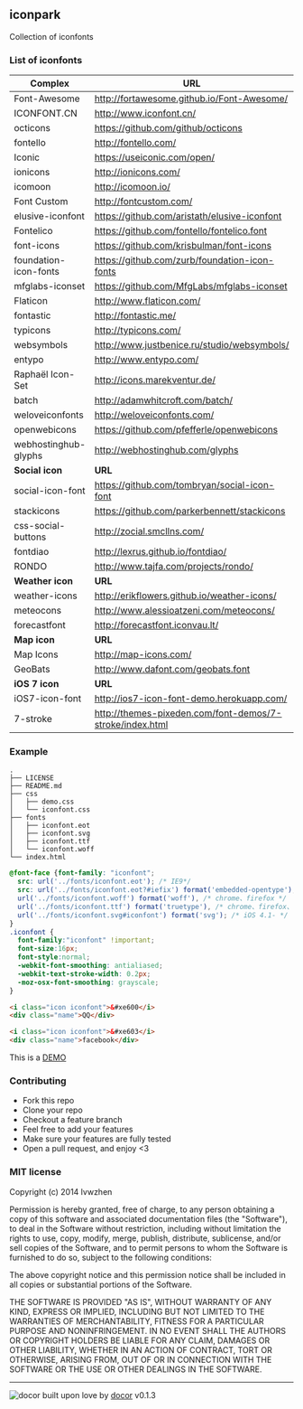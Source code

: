 ## iconpark 
Collection of iconfonts

### List of iconfonts

| Complex | URL |
| ----|--------|
|Font-Awesome|<http://fortawesome.github.io/Font-Awesome/>|
|ICONFONT.CN|<http://www.iconfont.cn/>|
|octicons|<https://github.com/github/octicons>|
|fontello|<http://fontello.com/>|
|Iconic|<https://useiconic.com/open/>|
|ionicons|<http://ionicons.com/>|
|icomoon|<http://icomoon.io/>|
|Font Custom|<http://fontcustom.com/>|
|elusive-iconfont|<https://github.com/aristath/elusive-iconfont>|
|Fontelico|<https://github.com/fontello/fontelico.font>|
|font-icons|<https://github.com/krisbulman/font-icons>|
|foundation-icon-fonts|<https://github.com/zurb/foundation-icon-fonts>|
|mfglabs-iconset|<https://github.com/MfgLabs/mfglabs-iconset>|
|Flaticon|<http://www.flaticon.com/>|
|fontastic|<http://fontastic.me/>|
|typicons|<http://typicons.com/>|
|websymbols|<http://www.justbenice.ru/studio/websymbols/>|
|entypo|<http://www.entypo.com/>|
|Raphaël Icon-Set|<http://icons.marekventur.de/>|
|batch|<http://adamwhitcroft.com/batch/>|
|weloveiconfonts|<http://weloveiconfonts.com/>|
|openwebicons|<https://github.com/pfefferle/openwebicons>|
|webhostinghub-glyphs|<http://webhostinghub.com/glyphs>|
| **Social icon** | **URL** |
|social-icon-font|<https://github.com/tombryan/social-icon-font>|
|stackicons|<https://github.com/parkerbennett/stackicons>|
|css-social-buttons|<http://zocial.smcllns.com/>|
|fontdiao|<http://lexrus.github.io/fontdiao/>|
|RONDO|<http://www.tajfa.com/projects/rondo/>|
| **Weather icon** | **URL** |
|weather-icons|<http://erikflowers.github.io/weather-icons/>|
|meteocons|<http://www.alessioatzeni.com/meteocons/>|
|forecastfont|<http://forecastfont.iconvau.lt/>|
| **Map icon** | **URL** |
|Map Icons|<http://map-icons.com/>|
|GeoBats|<http://www.dafont.com/geobats.font>|
|**iOS 7 icon**| **URL**|
|iOS7-icon-font|<http://ios7-icon-font-demo.herokuapp.com/>|
|7-stroke|<http://themes-pixeden.com/font-demos/7-stroke/index.html>|


### Example

```
.
├── LICENSE
├── README.md
├── css
│   ├── demo.css
│   └── iconfont.css
├── fonts
│   ├── iconfont.eot
│   ├── iconfont.svg
│   ├── iconfont.ttf
│   └── iconfont.woff
└── index.html
```

```css
@font-face {font-family: "iconfont";
  src: url('../fonts/iconfont.eot'); /* IE9*/
  src: url('../fonts/iconfont.eot?#iefix') format('embedded-opentype'), /* IE6-IE8 */
  url('../fonts/iconfont.woff') format('woff'), /* chrome、firefox */
  url('../fonts/iconfont.ttf') format('truetype'), /* chrome、firefox、opera、Safari, Android, iOS 4.2+*/
  url('../fonts/iconfont.svg#iconfont') format('svg'); /* iOS 4.1- */
}
.iconfont {
  font-family:"iconfont" !important;
  font-size:16px;
  font-style:normal;
  -webkit-font-smoothing: antialiased;
  -webkit-text-stroke-width: 0.2px;
  -moz-osx-font-smoothing: grayscale;
}
```

```html
<i class="icon iconfont">&#xe600</i>
<div class="name">QQ</div>

<i class="icon iconfont">&#xe603</i>
<div class="name">facebook</div>
```

This is a [DEMO](http://lvwzhen.github.io/iconpark/)

### Contributing
- Fork this repo
- Clone your repo
- Checkout a feature branch
- Feel free to add your features
- Make sure your features are fully tested
- Open a pull request, and enjoy <3

### MIT license
Copyright (c) 2014 lvwzhen

Permission is hereby granted, free of charge, to any person obtaining a copy
of this software and associated documentation files (the &quot;Software&quot;), to deal
in the Software without restriction, including without limitation the rights
to use, copy, modify, merge, publish, distribute, sublicense, and/or sell
copies of the Software, and to permit persons to whom the Software is
furnished to do so, subject to the following conditions:

The above copyright notice and this permission notice shall be included in
all copies or substantial portions of the Software.

THE SOFTWARE IS PROVIDED &quot;AS IS&quot;, WITHOUT WARRANTY OF ANY KIND, EXPRESS OR
IMPLIED, INCLUDING BUT NOT LIMITED TO THE WARRANTIES OF MERCHANTABILITY,
FITNESS FOR A PARTICULAR PURPOSE AND NONINFRINGEMENT. IN NO EVENT SHALL THE
AUTHORS OR COPYRIGHT HOLDERS BE LIABLE FOR ANY CLAIM, DAMAGES OR OTHER
LIABILITY, WHETHER IN AN ACTION OF CONTRACT, TORT OR OTHERWISE, ARISING FROM,
OUT OF OR IN CONNECTION WITH THE SOFTWARE OR THE USE OR OTHER DEALINGS IN
THE SOFTWARE.

---
![docor](https://cdn1.iconfinder.com/data/icons/windows8_icons_iconpharm/26/doctor.png)
built upon love by [docor](https://github.com/turingou/docor.git) v0.1.3